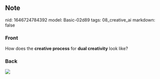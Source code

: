 ## Note
nid: 1646724784392
model: Basic-02d89
tags: 08_creative_ai
markdown: false

### Front
How does the <b>creative process</b> for <b>dual creativity</b>
look like?

### Back
<img src="paste-29945f5ba5df183ec5160d406fe4391dc3e14b2f.jpg">
